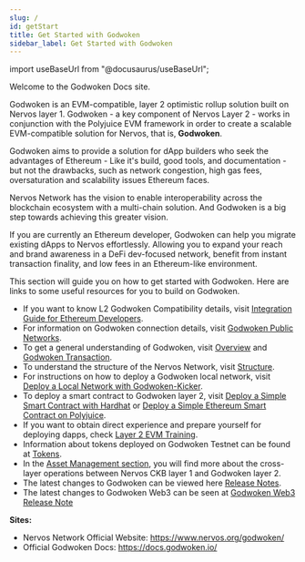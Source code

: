 ```yaml
---
slug: /
id: getStart
title: Get Started with Godwoken
sidebar_label: Get Started with Godwoken
---
```

import useBaseUrl from "@docusaurus/useBaseUrl";

Welcome to the Godwoken Docs site.

Godwoken is an EVM-compatible, layer 2 optimistic rollup solution built on Nervos layer 1. Godwoken - a key component of Nervos Layer 2 - works in conjunction with the Polyjuice EVM framework in order to create a scalable EVM-compatible solution for Nervos, that is, **Godwoken**.

Godwoken aims to provide a solution for dApp builders who seek the advantages of Ethereum - Like it's build, good tools, and documentation - but not the drawbacks, such as network congestion, high gas fees, oversaturation and scalability issues Ethereum faces.

Nervos Network has the vision to enable interoperability across the blockchain ecosystem with a multi-chain solution. And Godwoken is a big step towards achieving this greater vision.

If you are currently an Ethereum developer, Godwoken can help you migrate existing dApps to Nervos effortlessly. Allowing you to expand your reach and brand awareness in a DeFi dev-focused network, benefit from instant transaction finality, and low fees in an Ethereum-like environment.

This section will guide you on how to get started with Godwoken. 
Here are links to some useful resources for you to build on Godwoken.

- If you want to know L2 Godwoken Compatibility details, visit [Integration Guide for Ethereum Developers](integration.md).
- For information on Godwoken connection details, visit [Godwoken Public Networks](connectionInfo.md).
- To get a general understanding of Godwoken, visit [Overview](overview.md) and [Godwoken Transaction](gwtxLife.md).
- To understand the structure of the Nervos Network, visit [Structure](structure.md).
- For instructions on how to deploy a Godwoken local network, visit [Deploy a Local Network with Godwoken-Kicker](deployLocalNetwork.md).
- To deploy a smart contract to Godwoken layer 2, visit [Deploy a Simple Smart Contract with Hardhat](deployContractHardhat.md) or [Deploy a Simple Ethereum Smart Contract on Polyjuice](evm_training/evmTask2.md).
- If you want to obtain direct experience and prepare yourself for deploying dapps, check [Layer 2 EVM Training](evm_training/evmIntro.md).
- Information about tokens deployed on Godwoken Testnet can be found at [Tokens](tokens.md).
- In the [Asset Management section](fastWithdrawal.md), you will find more about the cross-layer operations between Nervos CKB layer 1 and Godwoken layer 2.
- The latest changes to Godwoken can be viewed here [Release Notes](gwchangelog/releaseNote4.md).
- The latest changes to Godwoken Web3 can be seen at [Godwoken Web3 Release Note](web3changelog/web3Change1.5.md)


**Sites:**

- Nervos Network Official Website: https://www.nervos.org/godwoken/
- Official Godwoken Docs: https://docs.godwoken.io/
